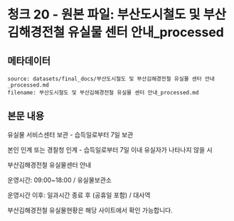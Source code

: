 # 청크 20 - 원본 파일: 부산도시철도 및 부산김해경전철 유실물 센터 안내_processed

## 메타데이터

```
source: datasets/final_docs/부산도시철도 및 부산김해경전철 유실물 센터 안내_processed.md
filename: 부산도시철도 및 부산김해경전철 유실물 센터 안내_processed.md
```

## 본문 내용

유실물 서비스센터 보관 - 습득일로부터 7일 보관

본인 인계 또는 경찰청 인계 - 습득일로부터 7일 이내 유실자가 나타나지 않을 시

부산김해경전철 유실물센터 안내

운영시간: 09:00~18:00 / 유실물보관소

운영시간 이후: 일과시간 종료 후 (공휴일 포함) / 대사역

부산김해경전철 유실물현황은 해당 사이트에서 확인 가능합니다.